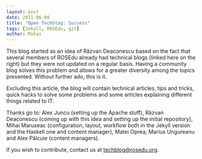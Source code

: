 ```yaml
---
layout: post
date: 2011-06-08
title: "Open Techblog: Success"
tags: [Jekyll, ROSEdu, git]
author: Mihai
---
```


This blog started as an idea of Răzvan Deaconescu based on the fact that
several members of ROSEdu already had technical blogs (linked here on the
right) but they were not updated on a regular basis. Having a community blog
solves this problem and allows for a greater diversity among the topics
presented. Without further ado, this is it.

Excluding this article, the blog will contain technical articles, tips and
tricks, quick hacks to solve some problems and some articles explaining
different things related to IT.

Thanks go to: Alex Juncu (setting up the Apache stuff), Răzvan Deaconescu
(coming up with this idea and setting up the initial repository), Mihai Maruseac
(configuration, layout, workflow both in the Jekyll version and the Haskell
one and content manager), Matei Oprea, Marius Ungureanu and Alex
Pălcuie (content managers).

If you wish to contribute, contact us at <techblog@rosedu.org>.
